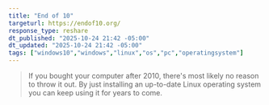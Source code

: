 ```yaml
---
title: "End of 10"
targeturl: https://endof10.org/
response_type: reshare
dt_published: "2025-10-24 21:42 -05:00"
dt_updated: "2025-10-24 21:42 -05:00"
tags: ["windows10","windows","linux","os","pc","operatingsystem"]
---
```


> If you bought your computer after 2010, there's most likely no reason to throw it out. By just installing an up-to-date Linux operating system you can keep using it for years to come.